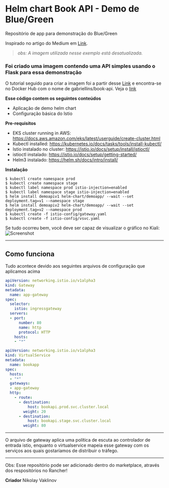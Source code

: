 # Helm chart Book API - Demo de Blue/Green

Repositório de app para demonstração do Blue/Green

Inspirado no artigo do Medium em [Link](https://medium.com/infinite-lambda/canary-and-blue-green-deployments-with-helm-and-istio-4139886447b6).

<blockquote><i>obs: A imagem utilizada nesse exemplo está desatualizada.</i></blockquote>

### Foi criado uma imagem contendo uma API simples usando o Flask para essa demonstração
O tutorial seguido para criar a imagem foi a partir desse [Link](https://medium.com/nerd-for-tech/deploy-your-flask-rest-api-on-docker-909f5cfa8b0b) e encontra-se no Docker Hub com o nome de gabriellins/book-api. Veja o [link](https://hub.docker.com/repository/docker/gabriellins/book-api)

**Esse código contem os seguintes conteúdos**

- Aplicação de demo helm chart
- Configuração básica do Istio


**Pre-requisitos**
- EKS cluster running in AWS: https://docs.aws.amazon.com/eks/latest/userguide/create-cluster.html
- Kubectl installed: https://kubernetes.io/docs/tasks/tools/install-kubectl/
- Istio instalado no cluster: https://istio.io/docs/setup/install/istioctl/
- istioctl instalado: https://istio.io/docs/setup/getting-started/
- Helm3 instalado: https://helm.sh/docs/intro/install/

**Instalação**
```shell
$ kubectl create namespace prod
$ kubectl create namespace stage
$ kubectl label namespace prod istio-injection=enabled
$ kubectl label namespace stage istio-injection=enabled
$ helm install demoapiv1 helm-chart/demoapp/ --wait --set deployment.tag=v1 --namespace stage
$ helm install demoapiv2 helm-chart/demoapp/ --wait --set deployment.tag=v2 --namespace prod
$ kubectl create -f istio-config/gateway.yaml
$ kubectl create -f istio-config/vsvc.yaml
```


Se tudo ocorreu bem, você deve ser capaz de visualizar o gráfico no Kiali:
![Screenshot](screenshot.png)

---

## Como funciona 

Tudo acontece devido aos seguintes arquivos de configuração que aplicamos acima

```yaml
apiVersion: networking.istio.io/v1alpha3
kind: Gateway
metadata:
  name: app-gateway
spec:
  selector:
    istio: ingressgateway
  servers:
  - port:
      number: 80
      name: http
      protocol: HTTP
    hosts:
    - "*"
```
```yaml
apiVersion: networking.istio.io/v1alpha3
kind: VirtualService
metadata:
  name: bookapp
spec:
  hosts:
  - "*"
  gateways:
  - app-gateway
  http:
    - route:
      - destination:
          host: bookapi.prod.svc.cluster.local 
        weight: 20
      - destination:
          host: bookapi.stage.svc.cluster.local
        weight: 80
 ```
---
O arquivo de gateway aplica uma política de escuta ao controlador de entrada istio, enquanto o virtualservice mapeia esse gateway com os serviços aos quais gostaríamos de distribuir o tráfego.

---
Obs: Esse repositório pode ser adicionado dentro do marketplace, através dos respositórios no Rancher!

**Criador**
Nikolay Vaklinov
